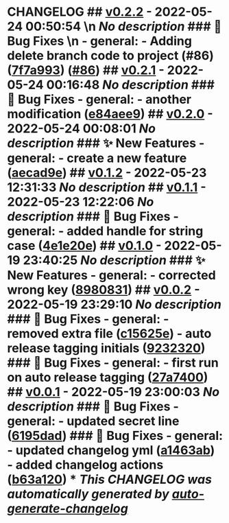 # CHANGELOG ## [v0.2.2](https://github.com/gatesfoundation/TextMining-Learning/releases/tag/v0.2.2) - 2022-05-24 00:50:54 \n *No description* ### :bug: Bug Fixes \n - general: - Adding delete branch code to project (#86) ([7f7a993](https://github.com/gatesfoundation/TextMining-Learning/commit/7f7a9938e2085f22cda5d00f29a4bd64642af4a7)) ([#86](https://github.com/gatesfoundation/TextMining-Learning/pull/86)) ## [v0.2.1](https://github.com/gatesfoundation/TextMining-Learning/releases/tag/v0.2.1) - 2022-05-24 00:16:48 *No description* ### :bug: Bug Fixes - general: - another modification ([e84aee9](https://github.com/gatesfoundation/TextMining-Learning/commit/e84aee91e79595c34ee913f0986f3925745f8b18)) ## [v0.2.0](https://github.com/gatesfoundation/TextMining-Learning/releases/tag/v0.2.0) - 2022-05-24 00:08:01 *No description* ### :sparkles: New Features - general: - create a new feature ([aecad9e](https://github.com/gatesfoundation/TextMining-Learning/commit/aecad9edefd1d2ddccc477b699d635c1aa9464fa)) ## [v0.1.2](https://github.com/gatesfoundation/TextMining-Learning/releases/tag/v0.1.2) - 2022-05-23 12:31:33 *No description* ## [v0.1.1](https://github.com/gatesfoundation/TextMining-Learning/releases/tag/v0.1.1) - 2022-05-23 12:22:06 *No description* ### :bug: Bug Fixes - general: - added handle for string case ([4e1e20e](https://github.com/gatesfoundation/TextMining-Learning/commit/4e1e20e92d10d135d8ebae5942992076435615fe)) ## [v0.1.0](https://github.com/gatesfoundation/TextMining-Learning/releases/tag/v0.1.0) - 2022-05-19 23:40:25 *No description* ### :sparkles: New Features - general: - corrected wrong key ([8980831](https://github.com/gatesfoundation/TextMining-Learning/commit/898083102cc648537c3511ffc3d602bdcfbc9ea5)) ## [v0.0.2](https://github.com/gatesfoundation/TextMining-Learning/releases/tag/v0.0.2) - 2022-05-19 23:29:10 *No description* ### :bug: Bug Fixes - general: - removed extra file ([c15625e](https://github.com/gatesfoundation/TextMining-Learning/commit/c15625eb2d45a6e29fd8ddebf908e0fd5d3b40d3)) - auto release tagging initials ([9232320](https://github.com/gatesfoundation/TextMining-Learning/commit/923232065be1e62013e55933213fc2d86e5b2c70)) ### :bug: Bug Fixes - general: - first run on auto release tagging ([27a7400](https://github.com/gatesfoundation/TextMining-Learning/commit/27a7400cd8e7efe6d7c6a3b150e2d2e0dcbe039e)) ## [v0.0.1](https://github.com/gatesfoundation/TextMining-Learning/releases/tag/v0.0.1) - 2022-05-19 23:00:03 *No description* ### :bug: Bug Fixes - general: - updated secret line ([6195dad](https://github.com/gatesfoundation/TextMining-Learning/commit/6195dada50a90ca742ade59251df95258350cbbb)) ### :bug: Bug Fixes - general: - updated changelog yml ([a1463ab](https://github.com/gatesfoundation/TextMining-Learning/commit/a1463abff52fe5ab95183785cf9d8b94e0545c69)) - added changelog actions ([b63a120](https://github.com/gatesfoundation/TextMining-Learning/commit/b63a12071a2b87594a87a3e4a79152f381286593)) \* *This CHANGELOG was automatically generated by [auto-generate-changelog](https://github.com/gatesfoundation/auto-changelog)*
